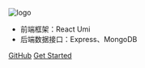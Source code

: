 ![logo](https://imgse.com/i/piAKpcj)

* 前端框架：React Umi
* 后端数据接口：Express、MongoDB

[GitHub](https://github.com/Ggysh-7/kyzw-onlineNote)
[Get Started](preface)